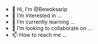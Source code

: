 - 👋 Hi, I’m @Bewoksarip
- 👀 I’m interested in ...
- 🌱 I’m currently learning ...
- 💞️ I’m looking to collaborate on ...
- 📫 How to reach me ...

<!---
Bewoksarip/Bewoksarip is a ✨ special ✨ repository because its `README.md` (this file) appears on your GitHub profile.
You can click the Preview link to take a look at your changes.
--->
